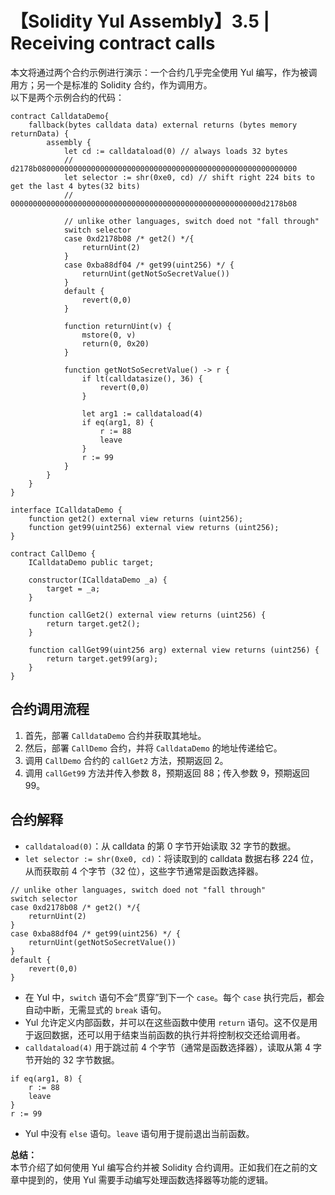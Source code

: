 # 【Solidity Yul Assembly】3.5 | Receiving contract calls

本文将通过两个合约示例进行演示：一个合约几乎完全使用 Yul 编写，作为被调用方；另一个是标准的 Solidity 合约，作为调用方。  
以下是两个示例合约的代码：  
``` solidity
contract CalldataDemo{
    fallback(bytes calldata data) external returns (bytes memory returnData) {
        assembly {
            let cd := calldataload(0) // always loads 32 bytes
            // d2178b0800000000000000000000000000000000000000000000000000000000
            let selector := shr(0xe0, cd) // shift right 224 bits to get the last 4 bytes(32 bits)
            // 00000000000000000000000000000000000000000000000000000000d2178b08

            // unlike other languages, switch doed not "fall through"
            switch selector
            case 0xd2178b08 /* get2() */{
                returnUint(2)
            }
            case 0xba88df04 /* get99(uint256) */ {
                returnUint(getNotSoSecretValue())
            }
            default {
                revert(0,0)
            }

            function returnUint(v) {
                mstore(0, v)
                return(0, 0x20)
            }

            function getNotSoSecretValue() -> r {
                if lt(calldatasize(), 36) {
                    revert(0,0)
                }

                let arg1 := calldataload(4)
                if eq(arg1, 8) {
                    r := 88
                    leave
                }
                r := 99
            }
        }
    }
}

interface ICalldataDemo {
    function get2() external view returns (uint256);
    function get99(uint256) external view returns (uint256);
}

contract CallDemo {
    ICalldataDemo public target;

    constructor(ICalldataDemo _a) {
        target = _a;
    }

    function callGet2() external view returns (uint256) {
        return target.get2();
    }

    function callGet99(uint256 arg) external view returns (uint256) {
        return target.get99(arg);
    }
}
```
## 合约调用流程
1. 首先，部署 `CalldataDemo` 合约并获取其地址。
2. 然后，部署 `CallDemo` 合约，并将 `CalldataDemo` 的地址传递给它。
3. 调用 `CallDemo` 合约的 `callGet2` 方法，预期返回 2。
4. 调用 `callGet99` 方法并传入参数 8，预期返回 88；传入参数 9，预期返回 99。

## 合约解释
- `calldataload(0)`：从 calldata 的第 0 字节开始读取 32 字节的数据。
- `let selector := shr(0xe0, cd)`：将读取到的 calldata 数据右移 224 位，从而获取前 4 个字节（32 位），这些字节通常是函数选择器。
``` solidity
// unlike other languages, switch doed not "fall through"
switch selector
case 0xd2178b08 /* get2() */{
    returnUint(2)
}
case 0xba88df04 /* get99(uint256) */ {
    returnUint(getNotSoSecretValue())
}
default {
    revert(0,0)
}
```
- 在 Yul 中，`switch` 语句不会“贯穿”到下一个 `case`。每个 `case` 执行完后，都会自动中断，无需显式的 `break` 语句。
- Yul 允许定义内部函数，并可以在这些函数中使用 `return` 语句。这不仅是用于返回数据，还可以用于结束当前函数的执行并将控制权交还给调用者。
- `calldataload(4)` 用于跳过前 4 个字节（通常是函数选择器），读取从第 4 字节开始的 32 字节数据。
``` solidity
if eq(arg1, 8) {
    r := 88
    leave
}
r := 99
```
- Yul 中没有 `else` 语句。`leave` 语句用于提前退出当前函数。

**总结：**  
本节介绍了如何使用 Yul 编写合约并被 Solidity 合约调用。正如我们在之前的文章中提到的，使用 Yul 需要手动编写处理函数选择器等功能的逻辑。

